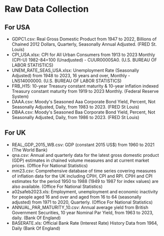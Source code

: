 
# Raw Data Collection

## For USA

- GDPC1.csv: Real Gross Domestic Product from 1947 to 2022, Billions of Chained 2012 Dollars, Quarterly, Seasonally Annual Adjusted. (FRED St. Louis)
- CPI_USA.xlsx: CPI for All Urban Consumers from 1913 to 2023 Monthly (CPI-U) 1982-84=100 (Unadjusted) - CUUR0000SA0. (U.S. BUREAU OF LABOR STATISTICS)
- UNEM_RATE_SEAS_USA.xlsx: Unemployment Rate (Seasonally Adjusted) from 1948 to 2023, 16 years and over, Monthly - LNS14000000. (U.S. BUREAU OF LABOR STATISTICS)
- FRB_H15: 10-year Treasury constant maturity & 10-year inflation indexed Treasury constant maturity from 1919 to 2023 Monthly. (Federal Reserve System)
- DAAA.csv:  Moody's Seasoned Aaa Corporate Bond Yield, Percent, Not Seasonally Adjusted, Daily, from 1983 to 2023. (FRED St Louis) 
- DBAA.csv: Moody's Seasoned Baa Corporate Bond Yield, Percent, Not Seasonally Adjusted, Daily, from 1986 to 2023. (FRED St Louis)

## For UK

- REAL_GDP_2015_WB.csv: GDP (constant 2015 US$) from 1960 to 2021 (The World Bank)
- qna.csv: Annual and quarterly data for the latest gross domestic product (GDP) estimates in chained volume measures and at current market prices. (Office For National Statistics)
- mm23.csv: Comprehensive database of time series covering measures of inflation data for the UK including CPIH, CPI and RPI. CPIH and CPI estimates for the period 1950 to 1988 (1949 to 1987 for index values) are also available. (Office For National Statistics) 
- a02safeb2023.xls: Employment, unemployment and economic inactivity for people aged 16 and over and aged from 16 to 64 (seasonally adjusted) from 1971 to 2020, Quarterly. (Office For National Statistics)
- ANNUAL_PAR_MATURITY_10.csv: Annual average yield from British Government Securities, 10 year Nominal Par Yield, from 1963 to 2023, daily. (Bank Of England)
- BASERATE.xls: Official Bank Rate (Interest Rate) History Data from 1964, Daily (Bank Of England)






